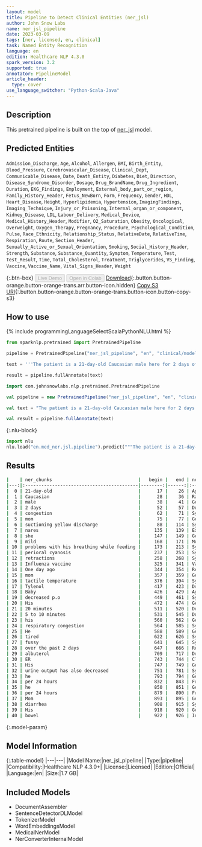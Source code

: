 ```yaml
---
layout: model
title: Pipeline to Detect Clinical Entities (ner_jsl)
author: John Snow Labs
name: ner_jsl_pipeline
date: 2023-03-09
tags: [ner, licensed, en, clinical]
task: Named Entity Recognition
language: en
edition: Healthcare NLP 4.3.0
spark_version: 3.2
supported: true
annotator: PipelineModel
article_header:
  type: cover
use_language_switcher: "Python-Scala-Java"
---
```


## Description

This pretrained pipeline is built on the top of [ner_jsl](https://nlp.johnsnowlabs.com/2022/10/19/ner_jsl_en.html) model.

## Predicted Entities

`Admission_Discharge`, `Age`, `Alcohol`, `Allergen`, `BMI`, `Birth_Entity`, `Blood_Pressure`, `Cerebrovascular_Disease`, `Clinical_Dept`, `Communicable_Disease`, `Date`, `Death_Entity`, `Diabetes`, `Diet`, `Direction`, `Disease_Syndrome_Disorder`, `Dosage`, `Drug_BrandName`, `Drug_Ingredient`, `Duration`, `EKG_Findings`, `Employment`, `External_body_part_or_region`, `Family_History_Header`, `Fetus_NewBorn`, `Form`, `Frequency`, `Gender`, `HDL`, `Heart_Disease`, `Height`, `Hyperlipidemia`, `Hypertension`, `ImagingFindings`, `Imaging_Technique`, `Injury_or_Poisoning`, `Internal_organ_or_component`, `Kidney_Disease`, `LDL`, `Labour_Delivery`, `Medical_Device`, `Medical_History_Header`, `Modifier`, `O2_Saturation`, `Obesity`, `Oncological`, `Overweight`, `Oxygen_Therapy`, `Pregnancy`, `Procedure`, `Psychological_Condition`, `Pulse`, `Race_Ethnicity`, `Relationship_Status`, `RelativeDate`, `RelativeTime`, `Respiration`, `Route`, `Section_Header`, `Sexually_Active_or_Sexual_Orientation`, `Smoking`, `Social_History_Header`, `Strength`, `Substance`, `Substance_Quantity`, `Symptom`, `Temperature`, `Test`, `Test_Result`, `Time`, `Total_Cholesterol`, `Treatment`, `Triglycerides`, `VS_Finding`, `Vaccine`, `Vaccine_Name`, `Vital_Signs_Header`, `Weight`


{:.btn-box}
<button class="button button-orange" disabled>Live Demo</button>
<button class="button button-orange" disabled>Open in Colab</button>
[Download](https://s3.amazonaws.com/auxdata.johnsnowlabs.com/clinical/models/ner_jsl_pipeline_en_4.3.0_3.2_1678353833465.zip){:.button.button-orange.button-orange-trans.arr.button-icon.hidden}
[Copy S3 URI](s3://auxdata.johnsnowlabs.com/clinical/models/ner_jsl_pipeline_en_4.3.0_3.2_1678353833465.zip){:.button.button-orange.button-orange-trans.button-icon.button-copy-s3}

## How to use



<div class="tabs-box" markdown="1">
{% include programmingLanguageSelectScalaPythonNLU.html %}

```python
from sparknlp.pretrained import PretrainedPipeline

pipeline = PretrainedPipeline("ner_jsl_pipeline", "en", "clinical/models")

text = '''The patient is a 21-day-old Caucasian male here for 2 days of congestion - mom has been suctioning yellow discharge from the patient's nares, plus she has noticed some mild problems with his breathing while feeding (but negative for any perioral cyanosis or retractions). Additionally, there is no side effect observed after Influenza vaccine. One day ago, mom also noticed a tactile temperature and gave the patient Tylenol. Baby also has had some decreased p.o. intake. His normal breast-feeding is down from 20 minutes q.2h. to 5 to 10 minutes secondary to his respiratory congestion. He sleeps well, but has been more tired and has been fussy over the past 2 days. The parents noticed no improvement with albuterol treatments given in the ER. His urine output has also decreased; normally he has 8 to 10 wet and 5 dirty diapers per 24 hours, now he has down to 4 wet diapers per 24 hours. Mom denies any diarrhea. His bowel movements are yellow colored and soft in nature.'''

result = pipeline.fullAnnotate(text)
```
```scala
import com.johnsnowlabs.nlp.pretrained.PretrainedPipeline

val pipeline = new PretrainedPipeline("ner_jsl_pipeline", "en", "clinical/models")

val text = "The patient is a 21-day-old Caucasian male here for 2 days of congestion - mom has been suctioning yellow discharge from the patient's nares, plus she has noticed some mild problems with his breathing while feeding (but negative for any perioral cyanosis or retractions). Additionally, there is no side effect observed after Influenza vaccine. One day ago, mom also noticed a tactile temperature and gave the patient Tylenol. Baby also has had some decreased p.o. intake. His normal breast-feeding is down from 20 minutes q.2h. to 5 to 10 minutes secondary to his respiratory congestion. He sleeps well, but has been more tired and has been fussy over the past 2 days. The parents noticed no improvement with albuterol treatments given in the ER. His urine output has also decreased; normally he has 8 to 10 wet and 5 dirty diapers per 24 hours, now he has down to 4 wet diapers per 24 hours. Mom denies any diarrhea. His bowel movements are yellow colored and soft in nature."

val result = pipeline.fullAnnotate(text)
```


{:.nlu-block}
```python
import nlu
nlu.load("en.med_ner.jsl.pipeline").predict("""The patient is a 21-day-old Caucasian male here for 2 days of congestion - mom has been suctioning yellow discharge from the patient's nares, plus she has noticed some mild problems with his breathing while feeding (but negative for any perioral cyanosis or retractions). Additionally, there is no side effect observed after Influenza vaccine. One day ago, mom also noticed a tactile temperature and gave the patient Tylenol. Baby also has had some decreased p.o. intake. His normal breast-feeding is down from 20 minutes q.2h. to 5 to 10 minutes secondary to his respiratory congestion. He sleeps well, but has been more tired and has been fussy over the past 2 days. The parents noticed no improvement with albuterol treatments given in the ER. His urine output has also decreased; normally he has 8 to 10 wet and 5 dirty diapers per 24 hours, now he has down to 4 wet diapers per 24 hours. Mom denies any diarrhea. His bowel movements are yellow colored and soft in nature.""")
```

</div>

## Results

```bash
|    | ner_chunks                                |   begin |   end | ner_label                    |   confidence |
|---:|:------------------------------------------|--------:|------:|:-----------------------------|-------------:|
|  0 | 21-day-old                                |      17 |    26 | Age                          |     0.997    |
|  1 | Caucasian                                 |      28 |    36 | Race_Ethnicity               |     0.9995   |
|  2 | male                                      |      38 |    41 | Gender                       |     0.9998   |
|  3 | 2 days                                    |      52 |    57 | Duration                     |     0.805    |
|  4 | congestion                                |      62 |    71 | Symptom                      |     0.9049   |
|  5 | mom                                       |      75 |    77 | Gender                       |     0.9907   |
|  6 | suctioning yellow discharge               |      88 |   114 | Symptom                      |     0.268133 |
|  7 | nares                                     |     135 |   139 | External_body_part_or_region |     0.7284   |
|  8 | she                                       |     147 |   149 | Gender                       |     0.9978   |
|  9 | mild                                      |     168 |   171 | Modifier                     |     0.7517   |
| 10 | problems with his breathing while feeding |     173 |   213 | Symptom                      |     0.664583 |
| 11 | perioral cyanosis                         |     237 |   253 | Symptom                      |     0.6869   |
| 12 | retractions                               |     258 |   268 | Symptom                      |     0.9912   |
| 13 | Influenza vaccine                         |     325 |   341 | Vaccine_Name                 |     0.833    |
| 14 | One day ago                               |     344 |   354 | RelativeDate                 |     0.8667   |
| 15 | mom                                       |     357 |   359 | Gender                       |     0.9991   |
| 16 | tactile temperature                       |     376 |   394 | Symptom                      |     0.3339   |
| 17 | Tylenol                                   |     417 |   423 | Drug_BrandName               |     0.9988   |
| 18 | Baby                                      |     426 |   429 | Age                          |     0.9634   |
| 19 | decreased p.o                             |     449 |   461 | Symptom                      |     0.75925  |
| 20 | His                                       |     472 |   474 | Gender                       |     0.9998   |
| 21 | 20 minutes                                |     511 |   520 | Duration                     |     0.48575  |
| 22 | 5 to 10 minutes                           |     531 |   545 | Duration                     |     0.526575 |
| 23 | his                                       |     560 |   562 | Gender                       |     0.988    |
| 24 | respiratory congestion                    |     564 |   585 | Symptom                      |     0.6168   |
| 25 | He                                        |     588 |   589 | Gender                       |     0.9992   |
| 26 | tired                                     |     622 |   626 | Symptom                      |     0.8745   |
| 27 | fussy                                     |     641 |   645 | Symptom                      |     0.8509   |
| 28 | over the past 2 days                      |     647 |   666 | RelativeDate                 |     0.60494  |
| 29 | albuterol                                 |     709 |   717 | Drug_Ingredient              |     0.9876   |
| 30 | ER                                        |     743 |   744 | Clinical_Dept                |     0.9974   |
| 31 | His                                       |     747 |   749 | Gender                       |     0.9996   |
| 32 | urine output has also decreased           |     751 |   781 | Symptom                      |     0.39878  |
| 33 | he                                        |     793 |   794 | Gender                       |     0.997    |
| 34 | per 24 hours                              |     832 |   843 | Frequency                    |     0.462333 |
| 35 | he                                        |     850 |   851 | Gender                       |     0.9983   |
| 36 | per 24 hours                              |     879 |   890 | Frequency                    |     0.562167 |
| 37 | Mom                                       |     893 |   895 | Gender                       |     0.9997   |
| 38 | diarrhea                                  |     908 |   915 | Symptom                      |     0.9956   |
| 39 | His                                       |     918 |   920 | Gender                       |     0.9997   |
| 40 | bowel                                     |     922 |   926 | Internal_organ_or_component  |     0.9218   |
```

{:.model-param}
## Model Information

{:.table-model}
|---|---|
|Model Name:|ner_jsl_pipeline|
|Type:|pipeline|
|Compatibility:|Healthcare NLP 4.3.0+|
|License:|Licensed|
|Edition:|Official|
|Language:|en|
|Size:|1.7 GB|

## Included Models

- DocumentAssembler
- SentenceDetectorDLModel
- TokenizerModel
- WordEmbeddingsModel
- MedicalNerModel
- NerConverterInternalModel